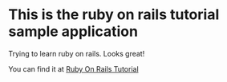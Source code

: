 # This is the ruby on rails tutorial sample application

Trying to learn ruby on rails. Looks great!

You can find it at [Ruby On Rails Tutorial](http://www.railstutorial.org)
